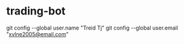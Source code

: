 # trading-bot
git config --global user.name "Treid Tj"
git config --global user.email "xvlne2005@email.com"
